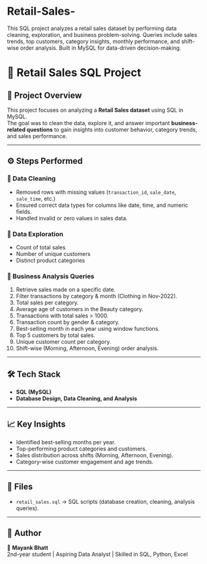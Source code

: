 # Retail-Sales-
This SQL project analyzes a retail sales dataset by performing data cleaning, exploration, and business problem-solving. Queries include sales trends, top customers, category insights, monthly performance, and shift-wise order analysis. Built in MySQL for data-driven decision-making.
# 🛒 Retail Sales SQL Project

## 📌 Project Overview
This project focuses on analyzing a **Retail Sales dataset** using SQL in MySQL.  
The goal was to clean the data, explore it, and answer important **business-related questions** to gain insights into customer behavior, category trends, and sales performance.  

---

## ⚙️ Steps Performed

### 🔹 Data Cleaning
- Removed rows with missing values (`transaction_id`, `sale_date`, `sale_time`, etc.)
- Ensured correct data types for columns like date, time, and numeric fields.
- Handled invalid or zero values in sales data.

### 🔹 Data Exploration
- Count of total sales
- Number of unique customers
- Distinct product categories

### 🔹 Business Analysis Queries
1. Retrieve sales made on a specific date.  
2. Filter transactions by category & month (Clothing in Nov-2022).  
3. Total sales per category.  
4. Average age of customers in the Beauty category.  
5. Transactions with total sales > 1000.  
6. Transaction count by gender & category.  
7. Best-selling month in each year using window functions.  
8. Top 5 customers by total sales.  
9. Unique customer count per category.  
10. Shift-wise (Morning, Afternoon, Evening) order analysis.  

---

## 🛠️ Tech Stack
- **SQL (MySQL)**  
- **Database Design, Data Cleaning, and Analysis**  

---

## 📈 Key Insights
- Identified best-selling months per year.  
- Top-performing product categories and customers.  
- Sales distribution across shifts (Morning, Afternoon, Evening).  
- Category-wise customer engagement and age trends.  

---

## 📂 Files
- `retail_sales.sql` → SQL scripts (database creation, cleaning, analysis queries).  

---

## 🔗 Author
👤 **Mayank Bhatt**  
2nd-year student | Aspiring Data Analyst | Skilled in SQL, Python, Excel  
